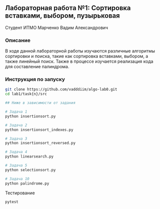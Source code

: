 ## Лабораторная работа №1: Сортировка вставками, выбором, пузырьковая

Студент ИТМО Марченко Вадим Александрович

### Описание

В ходе данной лабораторной работы изучаются различные алгоритмы сортировки и поиска, такие как сортировка вставками, выбором, а также линейный поиск. Также в процессе изучается реализация кода для составление палиндрома.

### Инструкция по запуску

```bash
git clone https://github.com/vadddiim/algo-lab0.git
cd lab1/task{n}/src

## Ниже в зависимости от задания

# Задача 1
python insertionsort.py

# Задача 2
python insertionsort_indexes.py

# Задача 3
python insertionsort_reversed.py

# Задача 4
python linearsearch.py

# Задача 5
python selectionsort.py

# Задача 10
python palindrome.py
```

Тестирование

```bash
pytest
```
